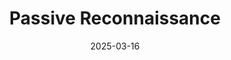 ---
title: "Passive Reconnaissance"
date: 2025-03-16
categories: [Penetration Testing]
permalink: /7ykeaq2b/
tags: [Reconnaissance, BugBountyHunting, Pentesting]
mermaid: true
image: https://i.pinimg.com/736x/89/24/7b/89247b87e86423d2ddcbffb04accda6b.jpg
---